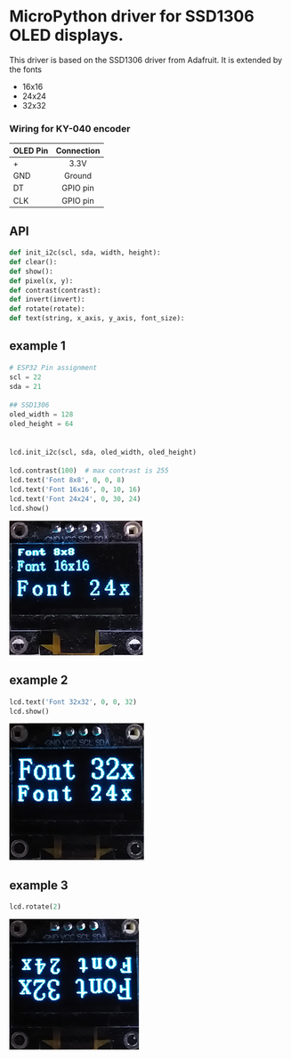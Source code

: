# MicroPython driver for SSD1306 OLED displays.

This driver is based on the SSD1306 driver from Adafruit. It is extended by the fonts
* 16x16
* 24x24
* 32x32

### Wiring for KY-040 encoder
| OLED Pin       | Connection           | 
| ------------- |:-------------:| 
| +      | 3.3V | 
| GND     | Ground      |  
| DT | GPIO pin      |  
| CLK | GPIO pin      | 

## API
```python
def init_i2c(scl, sda, width, height):
def clear():
def show():
def pixel(x, y):
def contrast(contrast):
def invert(invert):
def rotate(rotate):
def text(string, x_axis, y_axis, font_size):
```

## example 1
```python
# ESP32 Pin assignment
scl = 22
sda = 21

## SSD1306
oled_width = 128
oled_height = 64


lcd.init_i2c(scl, sda, oled_width, oled_height)

lcd.contrast(100)  # max contrast is 255
lcd.text('Font 8x8', 0, 0, 8)
lcd.text('Font 16x16', 0, 10, 16)
lcd.text('Font 24x24', 0, 30, 24)
lcd.show()
```
![example 1](https://github.com/Feinmechaniker/micropython/blob/main/drivers/ssd1306/image/figure_1.png)

## example 2
```python
lcd.text('Font 32x32', 0, 0, 32)
lcd.show()
```
![example 2](https://github.com/Feinmechaniker/micropython/blob/main/drivers/ssd1306/image/figure_2.png)

## example 3
```python
lcd.rotate(2)
```
![example 3](https://github.com/Feinmechaniker/micropython/blob/main/drivers/ssd1306/image/figure_3.png)

